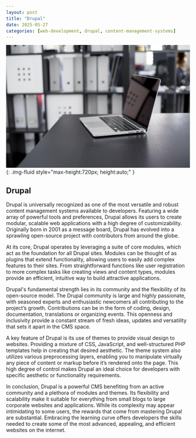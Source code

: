 ```yaml
---
layout: post
title: "Drupal"
date: 2025-05-27
categories: [web-development, drupal, content-management-systems]
---
```


![Image](/assets/gdcd7136ec0d362ea82d18003e91ca1ab72390bb342fbcdfbdcada33369c146d4fd926bfbb28e930ed6d066770b83645fbf9d97025258ca37b28e82f37ab1ed5f_1280.jpg){: .img-fluid style="max-height:720px; height:auto;" }

## Drupal

Drupal is universally recognized as one of the most versatile and robust content management systems available to developers. Featuring a wide array of powerful tools and preferences, Drupal allows its users to create modular, scalable web applications with a high degree of customizability. Originally born in 2001 as a message board, Drupal has evolved into a sprawling open-source project with contributors from around the globe.

At its core, Drupal operates by leveraging a suite of core modules, which act as the foundation for all Drupal sites. Modules can be thought of as plugins that extend functionality, allowing users to easily add complex features to their sites. From straightforward functions like user registration to more complex tasks like creating views and content types, modules provide an efficient, intuitive way to build attractive applications.

Drupal's fundamental strength lies in its community and the flexibility of its open-source model. The Drupal community is large and highly passionate, with seasoned experts and enthusiastic newcomers all contributing to the project’s growth. Contributions can be in the form of coding, design, documentation, translations or organizing events. This openness and inclusivity provide a constant stream of fresh ideas, updates and versatility that sets it apart in the CMS space.

A key feature of Drupal is its use of themes to provide visual design to websites. Providing a mixture of CSS, JavaScript, and well-structured PHP templates help in creating that desired aesthetic. The theme system also utilizes various preprocessing layers, enabling you to manipulate virtually any piece of content or markup before it’s rendered onto the page. This high degree of control makes Drupal an ideal choice for developers with specific aesthetic or functionality requirements.

In conclusion, Drupal is a powerful CMS benefiting from an active community and a plethora of modules and themes. Its flexibility and scalability make it suitable for everything from small blogs to large corporate websites and applications. While its complexity may appear intimidating to some users, the rewards that come from mastering Drupal are substantial. Embracing the learning curve offers developers the skills needed to create some of the most advanced, appealing, and efficient websites on the internet.
